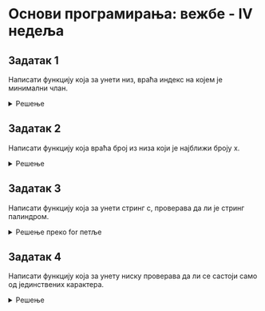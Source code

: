 # Основи програмирања: вежбе - IV недеља

## Задатак 1
Написати функцију која за унети низ, враћа индекс на којем је минимални члан.
<details markdown='block'>
<summary>Решење </summary>

```python
def indeks_minimuma(niz):
    """
    Написати функцију која за унети низ, враћа индекс на којем је минимални члан.
    """
    mininum = niz[0]
    indeks = 0
    for i in range(1,len(niz)):
        if niz[i] < mininum:
            mininum = niz[i]
            indeks = i
    
    return indeks

```

</details>

## Задатак 2
Написати функцију која враћа број из низа који је најближи броју x.
<details markdown='block'>
<summary>Решење </summary>

```python
def najblizi(niz,x):
    """
    Написати функцију која враћа број из низа који је најближи броју x.
    """
    najblizi_broj = niz[0]
    for broj in niz:
        if abs(broj-x) < abs(najblizi_broj-x):
            najblizi_broj = broj
    
    return najblizi_broj
    
```
</details>

## Задатак 3
Написати функцију која за унети стринг с, проверава да ли је стринг палиндром.
<details markdown='block'>
<summary>Решење преко for петље </summary>

```python
def palindrom(s):
    """
    Написати функцију која за унети стринг с, проверава да ли је стринг палиндром.
    """
    n = len(s)
    for i in range(n//2):
        if s[i] != s[n-1-i]:
            return False
    return True
    
```
</details>

## Задатак 4
Написати функцију која за унету ниску проверава да ли се састоји само од јединствених карактера.
<details markdown='block'>
<summary>Решење </summary>

```python
def jedinstveni(niska):
    """
    Написати функцију која за унету ниску проверава да ли се састоји само од јединствених карактера.
    """
    return len(niska) == len(set(niska))
    
```
</details>

